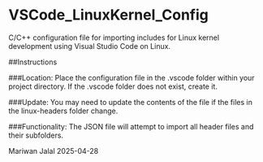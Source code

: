 # VSCode_LinuxKernel_Config
C/C++ configuration file for importing includes for Linux kernel development using Visual Studio Code on Linux.


##Instructions

###Location: Place the configuration file in the .vscode folder within your project directory. If the .vscode folder does not exist, create it.

###Update: You may need to update the contents of the file if the files in the linux-headers folder change.

###Functionality: The JSON file will attempt to import all header files and their subfolders.


Mariwan Jalal 2025-04-28
